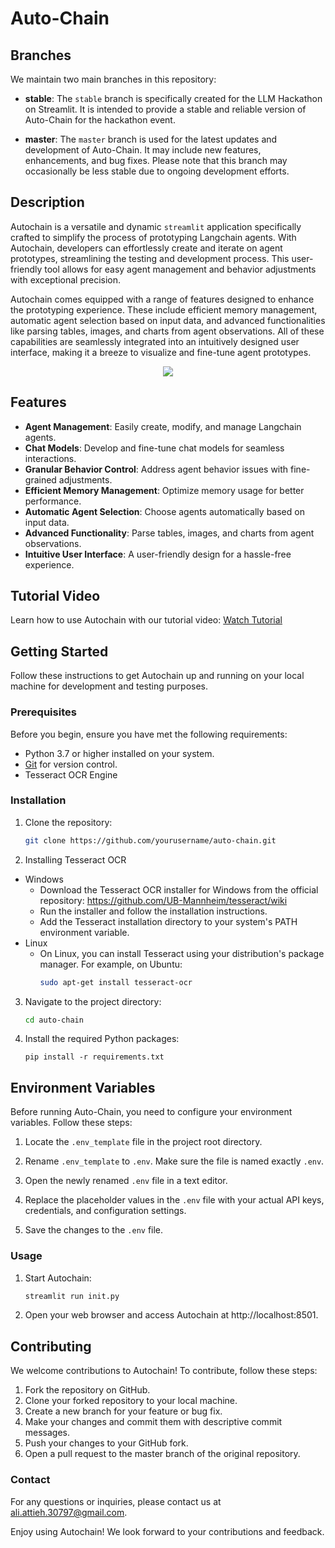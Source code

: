 # Auto-Chain

## Branches

We maintain two main branches in this repository:

- **stable**: The `stable` branch is specifically created for the LLM Hackathon on Streamlit. It is intended to provide a stable and reliable version of Auto-Chain for the hackathon event.

- **master**: The `master` branch is used for the latest updates and development of Auto-Chain. It may include new features, enhancements, and bug fixes. Please note that this branch may occasionally be less stable due to ongoing development efforts.

## Description

Autochain is a versatile and dynamic `streamlit` application specifically crafted to simplify the process of prototyping Langchain agents. With Autochain, developers can effortlessly create and iterate on agent prototypes, streamlining the testing and development process. This user-friendly tool allows for easy agent management and behavior adjustments with exceptional precision.

Autochain comes equipped with a range of features designed to enhance the prototyping experience. These include efficient memory management, automatic agent selection based on input data, and advanced functionalities like parsing tables, images, and charts from agent observations. All of these capabilities are seamlessly integrated into an intuitively designed user interface, making it a breeze to visualize and fine-tune agent prototypes.

<p align="center">
  <img src="https://i.ibb.co/QQrtRq0/Home-Page.png">

</p>


## Features

- **Agent Management**: Easily create, modify, and manage Langchain agents.
- **Chat Models**: Develop and fine-tune chat models for seamless interactions.
- **Granular Behavior Control**: Address agent behavior issues with fine-grained adjustments.
- **Efficient Memory Management**: Optimize memory usage for better performance.
- **Automatic Agent Selection**: Choose agents automatically based on input data.
- **Advanced Functionality**: Parse tables, images, and charts from agent observations.
- **Intuitive User Interface**: A user-friendly design for a hassle-free experience.

## Tutorial Video

Learn how to use Autochain with our tutorial video: [Watch Tutorial](https://www.youtube.com/watch?v=ZpgRYeSTwlU)

## Getting Started

Follow these instructions to get Autochain up and running on your local machine for development and testing purposes.


### Prerequisites

Before you begin, ensure you have met the following requirements:

- Python 3.7 or higher installed on your system.
- [Git](https://git-scm.com/) for version control.
- Tesseract OCR Engine
### Installation

1. Clone the repository:

   ```bash
   git clone https://github.com/yourusername/auto-chain.git
   ```
2. Installing Tesseract OCR
- Windows
   - Download the Tesseract OCR installer for Windows from the official repository: https://github.com/UB-Mannheim/tesseract/wiki
   - Run the installer and follow the installation instructions.
   - Add the Tesseract installation directory to your system's PATH environment variable.
- Linux
   - On Linux, you can install Tesseract using your distribution's package manager. For example, on Ubuntu:
     ```bash
     sudo apt-get install tesseract-ocr
     ```
3. Navigate to the project directory:
   ```bash
   cd auto-chain
   ```
4. Install the required Python packages:
   ```
   pip install -r requirements.txt
   ```

## Environment Variables
Before running Auto-Chain, you need to configure your environment variables. Follow these steps:

1. Locate the `.env_template` file in the project root directory.

2. Rename `.env_template` to `.env`. Make sure the file is named exactly `.env`.

3. Open the newly renamed `.env` file in a text editor.

4. Replace the placeholder values in the `.env` file with your actual API keys, credentials, and configuration settings.

5. Save the changes to the `.env` file.

### Usage
1. Start Autochain:
   ```bash
   streamlit run init.py
   ```
2. Open your web browser and access Autochain at http://localhost:8501.
## Contributing
We welcome contributions to Autochain! To contribute, follow these steps:

1. Fork the repository on GitHub.
2. Clone your forked repository to your local machine.
3. Create a new branch for your feature or bug fix.
4. Make your changes and commit them with descriptive commit messages.
5. Push your changes to your GitHub fork.
6. Open a pull request to the master branch of the original repository.

### Contact
For any questions or inquiries, please contact us at ali.attieh.30797@gmail.com.

Enjoy using Autochain! We look forward to your contributions and feedback.